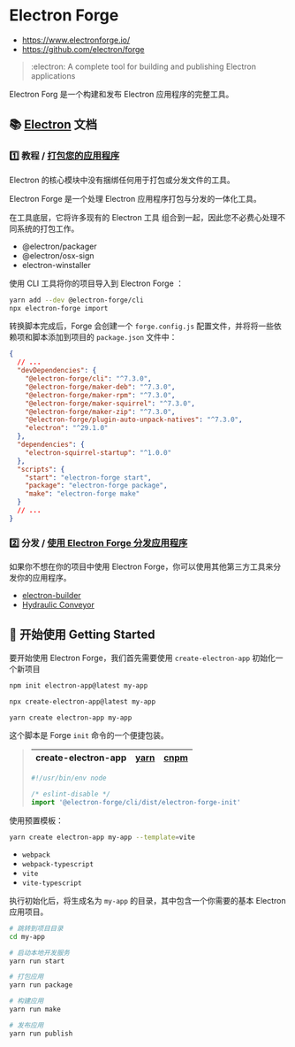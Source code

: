 # Electron Forge

- <https://www.electronforge.io/>
- <https://github.com/electron/forge>

> :electron: A complete tool for building and publishing Electron applications

Electron Forg 是一个构建和发布 Electron 应用程序的完整工具。

## 📚 [Electron][e-home] 文档

### 1️⃣ 教程 / [打包您的应用程序][e-packaging]

Electron 的核心模块中没有捆绑任何用于打包或分发文件的工具。

Electron Forge 是一个处理 Electron 应用程序打包与分发的一体化工具。

在工具底层，它将许多现有的 Electron 工具 组合到一起，因此您不必费心处理不同系统的打包工作。

- @electron/packager
- @electron/osx-sign
- electron-winstaller

使用 CLI 工具将你的项目导入到 Electron Forge ：

```sh
yarn add --dev @electron-forge/cli
npx electron-forge import
```

转换脚本完成后，Forge 会创建一个 `forge.config.js` 配置文件，并将将一些依赖项和脚本添加到项目的 `package.json` 文件中：

```json
{
  // ...
  "devDependencies": {
    "@electron-forge/cli": "^7.3.0",
    "@electron-forge/maker-deb": "^7.3.0",
    "@electron-forge/maker-rpm": "^7.3.0",
    "@electron-forge/maker-squirrel": "^7.3.0",
    "@electron-forge/maker-zip": "^7.3.0",
    "@electron-forge/plugin-auto-unpack-natives": "^7.3.0",
    "electron": "^29.1.0"
  },
  "dependencies": {
    "electron-squirrel-startup": "^1.0.0"
  },
  "scripts": {
    "start": "electron-forge start",
    "package": "electron-forge package",
    "make": "electron-forge make"
  }
  // ...
}
```

### 2️⃣ 分发 / [使用 Electron Forge 分发应用程序][e-forge]

如果你不想在你的项目中使用 Electron Forge，你可以使用其他第三方工具来分发你的应用程序。

- [electron-builder](https://github.com/electron-userland/electron-builder)
- [Hydraulic Conveyor](https://hydraulic.dev/)

[e-home]: https://www.electronjs.org/zh/
[e-packaging]: https://www.electronjs.org/zh/docs/latest/tutorial/打包教程
[e-forge]: https://www.electronjs.org/zh/docs/latest/tutorial/forge-overview

## 🚀 开始使用 Getting Started

要开始使用 Electron Forge，我们首先需要使用 `create-electron-app` 初始化一个新项目

```sh
npm init electron-app@latest my-app

npx create-electron-app@latest my-app

yarn create electron-app my-app
```

这个脚本是 Forge `init` 命令的一个便捷包装。

> | create-electron-app | [yarn][cea-yarn] | [cnpm][cea-cnpm] |
> | ------------------- | ---------------- | ---------------- |
>
> [cea-yarn]: https://classic.yarnpkg.com/en/package/create-electron-app
> [cea-cnpm]: https://npmmirror.com/package/create-electron-app
>
> ```ts
> #!/usr/bin/env node
>
> /* eslint-disable */
> import '@electron-forge/cli/dist/electron-forge-init'
> ```

使用预置模板：

```sh
yarn create electron-app my-app --template=vite
```

- `webpack`
- `webpack-typescript`
- `vite`
- `vite-typescript`

执行初始化后，将生成名为 `my-app` 的目录，其中包含一个你需要的基本 Electron 应用项目。

```sh
# 跳转到项目目录
cd my-app

# 启动本地开发服务
yarn run start

# 打包应用
yarn run package

# 构建应用
yarn run make

# 发布应用
yarn run publish
```
